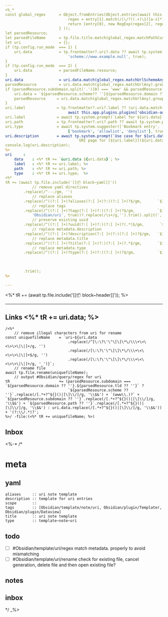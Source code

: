 ```yaml
---
<%_* 
const global_regex      = Object.fromEntries(Object.entries(await this.app.plugins.plugins['dataview'].api.page('📁 data/global.md').regex).map(entry => { 
                            regex = entry[1].match(/(\/?)(.+)\1([a-z]*)/i); 
                            return [entry[0], new RegExp(regex[2], regex[3])];
                        } ));                                                               // regex library
let parsedResource;                                                                         // used to split the uri into parts
let parsedFileName      = tp.file.title.match(global_regex.matchPathCustom)?.groups          // split the filename into parts
let uri                 = {};                                                               // uri data
if (tp.config.run_mode  === 1) {                                                            // new note from templater-obsidian:insert-templater
    uri.data            = tp.frontmatter?.uri?.data ?? await tp.system.prompt('Enter URI', 
                            'scheme://www.example.null', true);                             // prompt for uri
}
if (tp.config.run_mode  === 2) {                                                            // new note from link click
    uri.data            = parsedFileName.resource;                                          // get uri from file name
}
uri.data                = uri.data.match(global_regex.matchUrlSchemeAny) ? uri.data : `https://${uri.data}`;    // check uri from scheme and add default https scheme if false
parsedResource          = uri.data.match(global_regex.matchUrlAny).groups;                                      // re-parse uri
if (parsedResource.subdomain.split('.')[0] === 'www' && parsedResource.subdomain.split('.')[1] === parsedResource.domain) {             // uri contains www
    uri.data = `${parsedResource.scheme?? ''}${parsedResource.domain ?? ''}.${parsedResource.tld ?? ''}${parsedResource.path ?? ''}`;   // recreate uri w/o www
    parsedResource     = uri.data.match(global_regex.matchUrlAny).groups;                                                               // re-parse uri
}
uri.label              = tp.frontmatter?.uri?.label ?? (uri.data.match(global_regex.matchUrlSchemeHttp) ? 
                            await this.app.plugins.plugins['obsidian-auto-link-title'].fetchUrlTitle(uri.data) : `common name for ${uri.data}`) // if http(s) scheme try to fetch uri title
uri.label              = await tp.system.prompt(`Label for ${uri.data}`, uri.label, true);                                                      // prompt for label
uri.path               = tp.frontmatter?.uri?.path ?? await tp.system.prompt(`Storage path for ${uri.data}`, '', true);                          // prompt for path
uri.type               = await tp.system.suggester(['Bookmark entry', 'Allow list entry', 'Deny list entry'], 
                            ['bookmark', 'allowlist', 'denylist'], true, `URI type for ${uri.data}`);                                           // prompt for type
uri.description        = await tp.system.prompt(`Use case for ${uri.data}`, (tp.frontmatter?.metadata?.description ? tp.frontmatter?.metadata?.description?.replace(/\\/g, '\\') : 
                                `URI page for [${uri.label}](${uri.data}) which is a ${uri.type} entry`), true);                                 // prompt for description
console.log(uri.description);
%>
uri     : 
    data    : <%* tR += `&uri.data ${uri.data}`; %>
    label   : <%* tR += uri.label; %>
    path    : <%* tR += uri.path; %>
    type    : <%* tR += uri.type;  %>
<%*
tR += (await tp.file.include('[[📦 block~yaml]]'))
            // remove yaml directives
        .replace(/^---/gm, '')
            // replace aliases
        .replace(/^((?:[ ]+)?aliases(?:[ ]+)?:)(?:[ ]+)?$/gm,       `$1 [*uri.data, "${uri.type}~${uri.label}"]`)
            // replace tags
        .replace(/^((?:[ ]+)?tags(?:[ ]+)?:)(?:[ ]+)?$/gm,          `$1 [${(await tp.system.prompt('Tags', tp.frontmatter?.tags?.join(', ') ?? 
            'Obsidian/uri', true))?.replace(/\s+/g,'').trim().split(',').join(', ')}]`)
            // preserve existing uuid
        .replace(/^((?:[ ]+)?uuid(?:[ ]+)?:)(?:[ ]+)?(.*)$/gm,       `$1 ${tp.frontmatter?.uuid ?? '$2'}`)
            // replace metadata.description
        .replace(/^((?:[ ]+)?description(?:[ ]+)?:)(?:[ ]+)?$/gm,   `$1 "${uri.description}"`)
            // replace metadata.title
        .replace(/^((?:[ ]+)?title(?:[ ]+)?:)(?:[ ]+)?.*$/gm,       `$1 uri~${uri.data}`)
            // replace metadata.type
        .replace(/^((?:[ ]+)?type(?:[ ]+)?:)(?:[ ]+)?$/gm,          `$1 ${tp.config.template_file.basename
                                                                        .replace(/[^\x00-\x7F]+/g,'')
                                                                        .replace(/new/, '')
                                                                        .toLowerCase().trim()}`)
        .trim();
%>

---
```


<%* tR += (await tp.file.include('[[📦 block~header]]')); %>

---

## Links <%* tR += uri.data; %>

```query
/<%*
    // remove illegal characters from uri for rename
const uniquefileName    = `uri~${uri.data
                            .replace(/^[\:\?\'\"\[\]\*\/\\\+\<\<\>\>\|\|]+/g, '')
                            .replace(/[\:\?\'\"\[\]\*\/\\\+\<\<\>\>\|\|]+$/g, '')
                            .replace(/[\:\?\'\"\[\]\*\/\\\+\<\<\>\>\|\|]+/g, '_')}`;
    // rename file
await tp.file.rename(uniquefileName);
    // output #Obsidian/query/regex for uri
tR                      += (parsedResource.subdomain === `${parsedResource.domain ?? ''}.${parsedResource.tld ?? ''}` ? 
                            `${parsedResource.scheme ?? ''}`.replace(/[.*+?^${}()|[\]\\/]/g, '\\$&') + `(www\\.)?` + `${parsedResource.subdomain ?? ''}`.replace(/[.*+?^${}()|[\]\\/]/g, '\\$&') + `${parsedResource.path ?? ''}`.replace(/[.*+?^${}()|[\]\\/]/g, '\\$&') : uri.data.replace(/[.*+?^${}()|[\]\\/]/g, '\\$&')) + '(?:\\/.*)?'; 
%>/ -file:(<%* tR += uniquefileName; %>)
```

## Inbox

<%-*
/*
# meta

## yaml

```
aliases     :: uri note template
description :: template for uri entries
scope       :: 
tags        :: [Obsidian/template/note/uri, Obsidian/plugin/Templater, Obsidian/plugin/Dataview]
title       :: uri note template
type        :: template~note~uri
```

## todo

- [ ] #Obsidian/template/uri/regex match metadata.<subproperly> properly to avoid mismatching
- [ ] #Obsidian/template/uri/rename check for existing file, cancel generation, delete file and then open existing file?

## notes

## inbox

*/
_%>